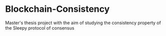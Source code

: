 # Blockchain-Consistency
Master's thesis project with the aim of studying the consistency property of the Sleepy protocol of consensus

